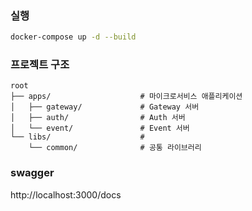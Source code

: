 ### 실행

```sh
docker-compose up -d --build
```

### 프로젝트 구조

```
root
├── apps/                    # 마이크로서비스 애플리케이션
│   ├── gateway/             # Gateway 서버
│   ├── auth/                # Auth 서버
│   └── event/               # Event 서버 
└── libs/                    # 
    └── common/              # 공통 라이브러리
```

### swagger

http://localhost:3000/docs
